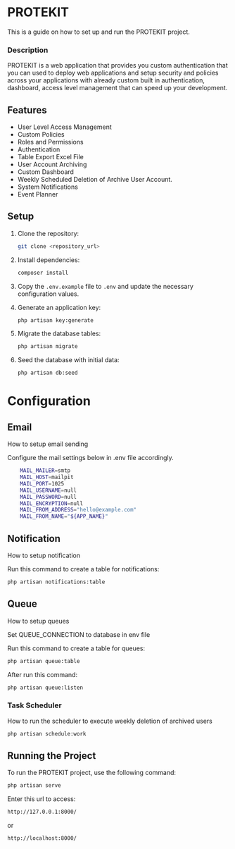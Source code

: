 # PROTEKIT

This is a guide on how to set up and run the PROTEKIT project.

### Description

PROTEKIT is a web application that provides you custom authentication that you can used to deploy web applications and setup security and policies across your applications with already custom built in authentication, dashboard, access level management that can speed up your development.

## Features

-   User Level Access Management
-   Custom Policies
-   Roles and Permissions
-   Authentication
-   Table Export Excel File
-   User Account Archiving
-   Custom Dashboard
-   Weekly Scheduled Deletion of Archive User Account.
-   System Notifications
-   Event Planner

## Setup

1. Clone the repository:

    ```bash
    git clone <repository_url>
    ```

2. Install dependencies:

    ```bash
    composer install
    ```

3. Copy the `.env.example` file to `.env` and update the necessary configuration values.

4. Generate an application key:

    ```bash
    php artisan key:generate
    ```

5. Migrate the database tables:

    ```bash
    php artisan migrate
    ```

6. Seed the database with initial data:
    ```bash
    php artisan db:seed
    ```
# Configuration

## Email

How to setup email sending

Configure the mail settings below in .env file accordingly.

```bash
    MAIL_MAILER=smtp
    MAIL_HOST=mailpit
    MAIL_PORT=1025
    MAIL_USERNAME=null
    MAIL_PASSWORD=null
    MAIL_ENCRYPTION=null
    MAIL_FROM_ADDRESS="hello@example.com"
    MAIL_FROM_NAME="${APP_NAME}"
```

## Notification

How to setup notification

Run this command to create a table for notifications:

```bash
php artisan notifications:table
```

## Queue

How to setup queues

Set QUEUE_CONNECTION to database in env file

Run this command to create a table for queues:

```bash
php artisan queue:table
```

After run this command:
```bash
php artisan queue:listen
```

### Task Scheduler

How to run the scheduler to execute weekly deletion of archived users

```bash
php artisan schedule:work
```

## Running the Project

To run the PROTEKIT project, use the following command:

```bash
php artisan serve
```

Enter this url to access:

```bash
http://127.0.0.1:8000/
```

or

```bash
http://localhost:8000/
```
